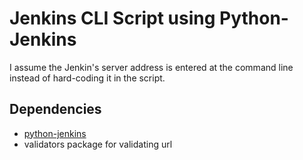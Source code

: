 # Jenkins CLI Script using Python-Jenkins

I assume the Jenkin's server address is entered at the command line instead of hard-coding it in the script.

## Dependencies

- [python-jenkins](https://github.com/openstack/python-jenkins)
- validators package for validating url
